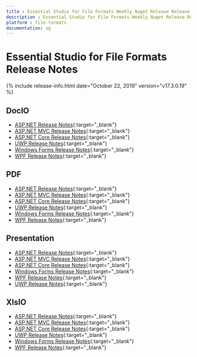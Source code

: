 ```yaml
---
title : Essential Studio for File Formats Weekly Nuget Release Release Notes  
description : Essential Studio for File Formats Weekly Nuget Release Release Notes  
platform : file-formats
documentation: ug
---
```


# Essential Studio for File Formats  Release Notes  

{% include release-info.html date="October 22, 2019" version="v17.3.0.19" %} 

## DocIO

* [ASP.NET Release Notes](/aspnet/release-notes/v17.3.0.19#docio){:target="_blank"}
* [ASP.NET MVC Release Notes](/aspnetmvc/release-notes/v17.3.0.19#docio){:target="_blank"}
* [ASP.NET Core Release Notes](/aspnet-core/release-notes/v17.3.0.19#docio){:target="_blank"}
* [UWP Release Notes](/uwp/release-notes/v17.3.0.19#docio){:target="_blank"}
* [Windows Forms Release Notes](/windowsforms/release-notes/v17.3.0.19#docio){:target="_blank"}
* [WPF Release Notes](/wpf/release-notes/v17.3.0.19#docio){:target="_blank"}


## PDF

* [ASP.NET Release Notes](/aspnet/release-notes/v17.3.0.19#pdf){:target="_blank"}
* [ASP.NET MVC Release Notes](/aspnetmvc/release-notes/v17.3.0.19#pdf){:target="_blank"}
* [ASP.NET Core Release Notes](/aspnet-core/release-notes/v17.3.0.19#pdf){:target="_blank"}
* [UWP Release Notes](/uwp/release-notes/v17.3.0.19#pdf){:target="_blank"}
* [Windows Forms Release Notes](/windowsforms/release-notes/v17.3.0.19#pdf){:target="_blank"}
* [WPF Release Notes](/wpf/release-notes/v17.3.0.19#pdf){:target="_blank"}


## Presentation

* [ASP.NET Release Notes](/aspnet/release-notes/v17.3.0.19#presentation){:target="_blank"}
* [ASP.NET MVC Release Notes](/aspnetmvc/release-notes/v17.3.0.19#presentation){:target="_blank"}
* [ASP.NET Core Release Notes](/aspnet-core/release-notes/v17.3.0.19#presentation){:target="_blank"}
* [Windows Forms Release Notes](/windowsforms/release-notes/v17.3.0.19#presentation){:target="_blank"}
* [WPF Release Notes](/wpf/release-notes/v17.3.0.19#presentation){:target="_blank"}
* [UWP Release Notes](/uwp/release-notes/v17.3.0.19#presentation){:target="_blank"}


## XlsIO

* [ASP.NET Release Notes](/aspnet/release-notes/v17.3.0.19#xlsio){:target="_blank"}
* [ASP.NET MVC Release Notes](/aspnetmvc/release-notes/v17.3.0.19#xlsio){:target="_blank"}
* [ASP.NET Core Release Notes](/aspnet-core/release-notes/v17.3.0.19#xlsio){:target="_blank"}
* [UWP Release Notes](/uwp/release-notes/v17.3.0.19#xlsio){:target="_blank"}
* [Windows Forms Release Notes](/windowsforms/release-notes/v17.3.0.19#xlsio){:target="_blank"}
* [WPF Release Notes](/wpf/release-notes/v17.3.0.19#xlsio){:target="_blank"}